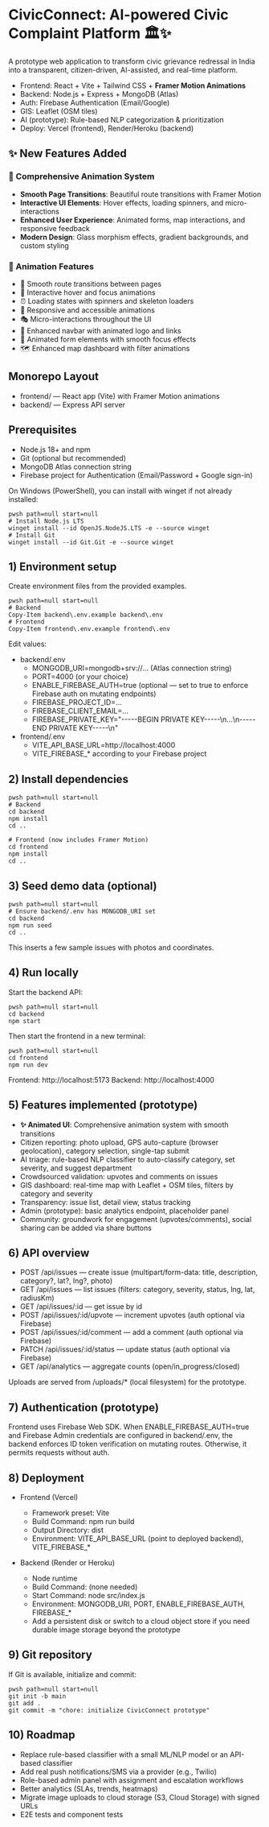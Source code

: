 # CivicConnect: AI-powered Civic Complaint Platform 🏛️✨

A prototype web application to transform civic grievance redressal in India into a transparent, citizen-driven, AI-assisted, and real-time platform.

- Frontend: React + Vite + Tailwind CSS + **Framer Motion Animations**
- Backend: Node.js + Express + MongoDB (Atlas)
- Auth: Firebase Authentication (Email/Google)
- GIS: Leaflet (OSM tiles)
- AI (prototype): Rule-based NLP categorization & prioritization
- Deploy: Vercel (frontend), Render/Heroku (backend)

## ✨ New Features Added

### 🎨 Comprehensive Animation System
- **Smooth Page Transitions**: Beautiful route transitions with Framer Motion
- **Interactive UI Elements**: Hover effects, loading spinners, and micro-interactions
- **Enhanced User Experience**: Animated forms, map interactions, and responsive feedback
- **Modern Design**: Glass morphism effects, gradient backgrounds, and custom styling

### 🎯 Animation Features
- 🎪 Smooth route transitions between pages
- 🎨 Interactive hover and focus animations
- ⏰ Loading states with spinners and skeleton loaders
- 📱 Responsive and accessible animations
- 🎭 Micro-interactions throughout the UI
- 🌟 Enhanced navbar with animated logo and links
- 📝 Animated form elements with smooth focus effects
- 🗺️ Enhanced map dashboard with filter animations

## Monorepo Layout

- frontend/ — React app (Vite) with Framer Motion animations
- backend/ — Express API server

## Prerequisites

- Node.js 18+ and npm
- Git (optional but recommended)
- MongoDB Atlas connection string
- Firebase project for Authentication (Email/Password + Google sign-in)

On Windows (PowerShell), you can install with winget if not already installed:

```
pwsh path=null start=null
# Install Node.js LTS
winget install --id OpenJS.NodeJS.LTS -e --source winget
# Install Git
winget install --id Git.Git -e --source winget
```

## 1) Environment setup

Create environment files from the provided examples.

```
pwsh path=null start=null
# Backend
Copy-Item backend\.env.example backend\.env
# Frontend
Copy-Item frontend\.env.example frontend\.env
```

Edit values:
- backend/.env
  - MONGODB_URI=mongodb+srv://... (Atlas connection string)
  - PORT=4000 (or your choice)
  - ENABLE_FIREBASE_AUTH=true (optional — set to true to enforce Firebase auth on mutating endpoints)
  - FIREBASE_PROJECT_ID=...
  - FIREBASE_CLIENT_EMAIL=...
  - FIREBASE_PRIVATE_KEY="-----BEGIN PRIVATE KEY-----\n...\n-----END PRIVATE KEY-----\n"
- frontend/.env
  - VITE_API_BASE_URL=http://localhost:4000
  - VITE_FIREBASE_* according to your Firebase project

## 2) Install dependencies

```
pwsh path=null start=null
# Backend
cd backend
npm install
cd ..

# Frontend (now includes Framer Motion)
cd frontend
npm install
cd ..
```

## 3) Seed demo data (optional)

```
pwsh path=null start=null
# Ensure backend/.env has MONGODB_URI set
cd backend
npm run seed
cd ..
```

This inserts a few sample issues with photos and coordinates.

## 4) Run locally

Start the backend API:

```
pwsh path=null start=null
cd backend
npm start
```

Then start the frontend in a new terminal:

```
pwsh path=null start=null
cd frontend
npm run dev
```

Frontend: http://localhost:5173
Backend: http://localhost:4000

## 5) Features implemented (prototype)

- **✨ Animated UI**: Comprehensive animation system with smooth transitions
- Citizen reporting: photo upload, GPS auto-capture (browser geolocation), category selection, single-tap submit
- AI triage: rule-based NLP classifier to auto-classify category, set severity, and suggest department
- Crowdsourced validation: upvotes and comments on issues
- GIS dashboard: real-time map with Leaflet + OSM tiles, filters by category and severity
- Transparency: issue list, detail view, status tracking
- Admin (prototype): basic analytics endpoint, placeholder panel
- Community: groundwork for engagement (upvotes/comments), social sharing can be added via share buttons

## 6) API overview

- POST /api/issues — create issue (multipart/form-data: title, description, category?, lat?, lng?, photo)
- GET /api/issues — list issues (filters: category, severity, status, lng, lat, radiusKm)
- GET /api/issues/:id — get issue by id
- POST /api/issues/:id/upvote — increment upvotes (auth optional via Firebase)
- POST /api/issues/:id/comment — add a comment (auth optional via Firebase)
- PATCH /api/issues/:id/status — update status (auth optional via Firebase)
- GET /api/analytics — aggregate counts (open/in_progress/closed)

Uploads are served from /uploads/* (local filesystem) for the prototype.

## 7) Authentication (prototype)

Frontend uses Firebase Web SDK. When ENABLE_FIREBASE_AUTH=true and Firebase Admin credentials are configured in backend/.env, the backend enforces ID token verification on mutating routes. Otherwise, it permits requests without auth.

## 8) Deployment

- Frontend (Vercel)
  - Framework preset: Vite
  - Build Command: npm run build
  - Output Directory: dist
  - Environment: VITE_API_BASE_URL (point to deployed backend), VITE_FIREBASE_*

- Backend (Render or Heroku)
  - Node runtime
  - Build Command: (none needed)
  - Start Command: node src/index.js
  - Environment: MONGODB_URI, PORT, ENABLE_FIREBASE_AUTH, FIREBASE_*
  - Add a persistent disk or switch to a cloud object store if you need durable image storage beyond the prototype

## 9) Git repository

If Git is available, initialize and commit:

```
pwsh path=null start=null
git init -b main
git add .
git commit -m "chore: initialize CivicConnect prototype"
```

## 10) Roadmap

- Replace rule-based classifier with a small ML/NLP model or an API-based classifier
- Add real push notifications/SMS via a provider (e.g., Twilio)
- Role-based admin panel with assignment and escalation workflows
- Better analytics (SLAs, trends, heatmaps)
- Migrate image uploads to cloud storage (S3, Cloud Storage) with signed URLs
- E2E tests and component tests
